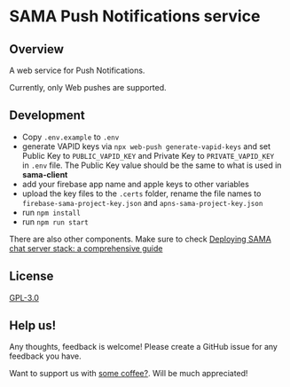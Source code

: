# SAMA Push Notifications service

## Overview

A web service for Push Notifications.

Currently, only Web pushes are supported.

## Development

- Copy `.env.example` to `.env`
- generate VAPID keys via `npx web-push generate-vapid-keys` and set Public Key to `PUBLIC_VAPID_KEY` and Private Key to `PRIVATE_VAPID_KEY` in `.env` file. The Public Key value should be the same to what is used in **sama-client**
- add your firebase app name and apple keys to other variables
- upload the key files to the `.certs` folder, rename the file names to `firebase-sama-project-key.json` and `apns-sama-project-key.json`
- run `npm install`
- run `npm run start`

There are also other components. Make sure to check [Deploying SAMA chat server stack: a comprehensive guide](https://medium.com/sama-communications/deploying-sama-chat-server-stack-a-comprehensive-guide-294ddb9a2d78)

## License

[GPL-3.0](LICENSE)

## Help us!

Any thoughts, feedback is welcome! Please create a GitHub issue for any feedback you have.

Want to support us with [some coffee?](https://www.buymeacoffee.com/khomenkoigor). Will be much appreciated!
